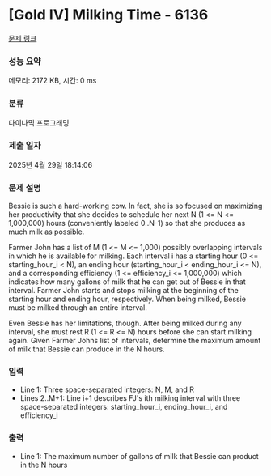 # [Gold IV] Milking Time - 6136 

[문제 링크](https://www.acmicpc.net/problem/6136) 

### 성능 요약

메모리: 2172 KB, 시간: 0 ms

### 분류

다이나믹 프로그래밍

### 제출 일자

2025년 4월 29일 18:14:06

### 문제 설명

<p>Bessie is such a hard-working cow. In fact, she is so focused on maximizing her productivity that she decides to schedule her next N (1 <= N <= 1,000,000) hours (conveniently labeled 0..N-1) so that she produces as much milk as possible.</p>

<p>Farmer John has a list of M (1 <= M <= 1,000) possibly overlapping intervals in which he is available for milking. Each interval i has a starting hour (0 <= starting_hour_i < N), an ending hour (starting_hour_i < ending_hour_i <= N), and a corresponding efficiency (1 <= efficiency_i <= 1,000,000) which indicates how many gallons of milk that he can get out of Bessie in that interval. Farmer John starts and stops milking at the beginning of the starting hour and ending hour, respectively. When being milked, Bessie must be milked through an entire interval.</p>

<p>Even Bessie has her limitations, though. After being milked during any interval, she must rest R (1 <= R <= N) hours before she can start milking again. Given Farmer Johns list of intervals, determine the maximum amount of milk that Bessie can produce in the N hours.</p>

### 입력 

 <ul>
	<li>Line 1: Three space-separated integers: N, M, and R</li>
	<li>Lines 2..M+1: Line i+1 describes FJ's ith milking interval with three space-separated integers: starting_hour_i, ending_hour_i, and efficiency_i</li>
</ul>

### 출력 

 <ul>
	<li>Line 1: The maximum number of gallons of milk that Bessie can product in the N hours</li>
</ul>

